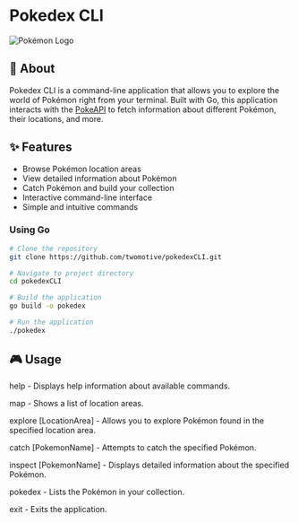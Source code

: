 # Pokedex CLI

![Pokémon Logo](https://upload.wikimedia.org/wikipedia/commons/thumb/9/98/International_Pok%C3%A9mon_logo.svg/320px-International_Pok%C3%A9mon_logo.svg.png)

## 📖 About

Pokedex CLI is a command-line application that allows you to explore the world of Pokémon right from your terminal. Built with Go, this application interacts with the [PokeAPI](https://pokeapi.co/) to fetch information about different Pokémon, their locations, and more.

## ✨ Features

- Browse Pokémon location areas
- View detailed information about Pokémon
- Catch Pokémon and build your collection
- Interactive command-line interface
- Simple and intuitive commands


### Using Go

```bash
# Clone the repository
git clone https://github.com/twomotive/pokedexCLI.git

# Navigate to project directory
cd pokedexCLI

# Build the application
go build -o pokedex

# Run the application
./pokedex
```

## 🎮 Usage

help - Displays help information about available commands.  

map - Shows a list of location areas.  

explore [LocationArea] - Allows you to explore Pokémon found in the specified location area.  

catch [PokemonName] - Attempts to catch the specified Pokémon.  

inspect [PokemonName] - Displays detailed information about the specified Pokémon.  

pokedex - Lists the Pokémon in your collection.  

exit - Exits the application.




